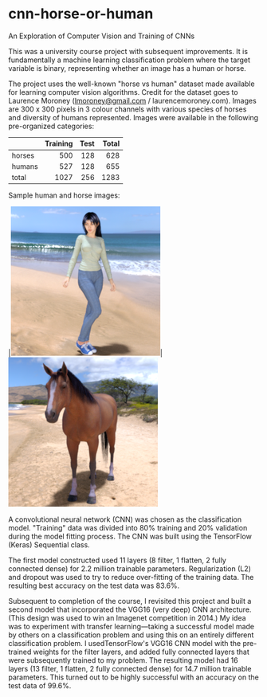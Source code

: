 # cnn-horse-or-human
An Exploration of Computer Vision and Training of CNNs

This was a university course project with subsequent improvements. It is fundamentally
a machine learning classification problem where the target variable is binary, representing whether an image 
has a human or horse.

The project uses the well-known "horse vs human" dataset made available for 
learning computer vision algorithms. Credit for the dataset goes to Laurence Moroney (lmoroney@gmail.com / 
laurencemoroney.com). Images are 300 x 300 pixels in 3 colour channels with various species of 
horses and diversity of humans represented. Images were available in the following pre-organized categories:

|         | Training | Test | Total |
| :------ | --------:| ----------:| -----:|
| horses  | 500      | 128        | 628   |
| humans  | 527      | 128        | 655   |
| total   | 1027     | 256        | 1283  |

Sample human and horse images:

|![](.\data\horse-or-human\train\humans\human01-15.png)|![](.\data\horse-or-human\train\horses\horse02-0.png)

A convolutional neural network (CNN) was chosen as the classification model. "Training" data was divided into 
80% training and 20% validation during the model fitting process. The CNN was built using the 
TensorFlow (Keras) Sequential class.

The first model constructed used 11 layers (8 filter, 1 flatten, 2 fully connected dense) for 2.2 million trainable 
parameters. Regularization (L2) and dropout was used to try to reduce over-fitting of the training data. The resulting 
best accuracy on the test data was 83.6%.

Subsequent to completion of the course, I revisited this project and built a second model that incorporated the
VGG16 (very deep) CNN architecture. (This design was used to win an Imagenet competition in 2014.) My idea was to
experiment with transfer learning—taking a successful model made by others on a classification problem and using
this on an entirely different classification problem. I usedTensorFlow's VGG16 CNN model with the pre-trained
weights for the filter layers, and added fully connected layers that were subsequently trained to my problem.
The resulting model had 16 layers (13 filter, 1 flatten, 2 fully connected dense) for 14.7 million trainable
parameters. This turned out to be highly successful with an accuracy on the test data of 99.6%.
